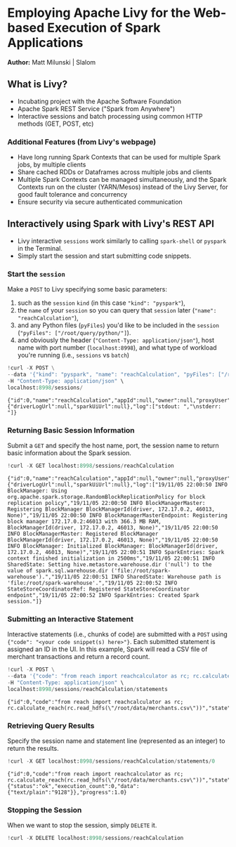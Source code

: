 
# Employing Apache Livy for the Web-based Execution of Spark Applications

__Author:__ Matt Milunski | Slalom

## What is Livy?
- Incubating project with the Apache Software Foundation
- Apache Spark REST Service ("Spark from Anywhere")
- Interactive sessions and batch processing using common HTTP methods (GET, POST, etc)

### Additional Features (from Livy's webpage)
- Have long running Spark Contexts that can be used for multiple Spark jobs, by multiple clients
- Share cached RDDs or Dataframes across multiple jobs and clients
- Multiple Spark Contexts can be managed simultaneously, and the Spark Contexts run on the cluster (YARN/Mesos) instead of the Livy Server, for good fault tolerance and concurrency
- Ensure security via secure authenticated communication

## Interactively using Spark with Livy's REST API
- Livy interactive `sessions` work similarly to calling `spark-shell` or `pyspark` in the Terminal. 
- Simply start the session and start submitting code snippets.  

### Start the `session`
Make a `POST` to Livy specifying some basic parameters:
1. such as the `session` `kind` (in this case `"kind": "pyspark"`), 
2. the `name` of your `session` so you can query that `session` later (`"name": "reachCalculation"`),
3. and any Python files (`pyFiles`) you'd like to be included in the `session` (`"pyFiles": ["/root/query/python/"]`).
4. and obviously the header (`"Content-Type: application/json"`), host name with port number (`localhost:8998`), and what type of workload you're running (i.e., `sessions` vs `batch`)


```python
!curl -X POST \
--data '{"kind": "pyspark", "name": "reachCalculation", "pyFiles": ["/root/query/python/"]}' \
-H "Content-Type: application/json" \
localhost:8998/sessions/  
```

    {"id":0,"name":"reachCalculation","appId":null,"owner":null,"proxyUser":null,"state":"starting","kind":"pyspark","appInfo":{"driverLogUrl":null,"sparkUiUrl":null},"log":["stdout: ","\nstderr: "]}

### Returning Basic Session Information
Submit a `GET` and specify the host name, port, the session name to return basic information about the Spark session.


```python
!curl -X GET localhost:8998/sessions/reachCalculation
```

    {"id":0,"name":"reachCalculation","appId":null,"owner":null,"proxyUser":null,"state":"idle","kind":"pyspark","appInfo":{"driverLogUrl":null,"sparkUiUrl":null},"log":["19/11/05 22:00:50 INFO BlockManager: Using org.apache.spark.storage.RandomBlockReplicationPolicy for block replication policy","19/11/05 22:00:50 INFO BlockManagerMaster: Registering BlockManager BlockManagerId(driver, 172.17.0.2, 46013, None)","19/11/05 22:00:50 INFO BlockManagerMasterEndpoint: Registering block manager 172.17.0.2:46013 with 366.3 MB RAM, BlockManagerId(driver, 172.17.0.2, 46013, None)","19/11/05 22:00:50 INFO BlockManagerMaster: Registered BlockManager BlockManagerId(driver, 172.17.0.2, 46013, None)","19/11/05 22:00:50 INFO BlockManager: Initialized BlockManager: BlockManagerId(driver, 172.17.0.2, 46013, None)","19/11/05 22:00:51 INFO SparkEntries: Spark context finished initialization in 2500ms","19/11/05 22:00:51 INFO SharedState: Setting hive.metastore.warehouse.dir ('null') to the value of spark.sql.warehouse.dir ('file:/root/spark-warehouse').","19/11/05 22:00:51 INFO SharedState: Warehouse path is 'file:/root/spark-warehouse'.","19/11/05 22:00:52 INFO StateStoreCoordinatorRef: Registered StateStoreCoordinator endpoint","19/11/05 22:00:52 INFO SparkEntries: Created Spark session."]}

### Submitting an Interactive Statement
Interactive statements (i.e., chunks of code) are submitted with a `POST` using `{"code": "<your code snippet(s) here>"}`. Each submitted statement is assigned an ID in the UI. In this example, Spark will read a CSV file of merchant transactions and return a record count.


```python
!curl -X POST \
--data '{"code": "from reach import reachcalculator as rc; rc.calculate_reach(rc.read_hdfs(\"/root/data/merchants.csv\"))"}' \
-H "Content-Type: application/json" \
localhost:8998/sessions/reachCalculation/statements
```

    {"id":0,"code":"from reach import reachcalculator as rc; rc.calculate_reach(rc.read_hdfs(\"/root/data/merchants.csv\"))","state":"waiting","output":null,"progress":0.0}

### Retrieving Query Results
Specify the session name and statement line (represented as an integer) to return the results.


```python
!curl -X GET localhost:8998/sessions/reachCalculation/statements/0
```

    {"id":0,"code":"from reach import reachcalculator as rc; rc.calculate_reach(rc.read_hdfs(\"/root/data/merchants.csv\"))","state":"available","output":{"status":"ok","execution_count":0,"data":{"text/plain":"9128"}},"progress":1.0}

### Stopping the Session
When we want to stop the session, simply `DELETE` it.


```python
!curl -X DELETE localhost:8998/sessions/reachCalculation
```
